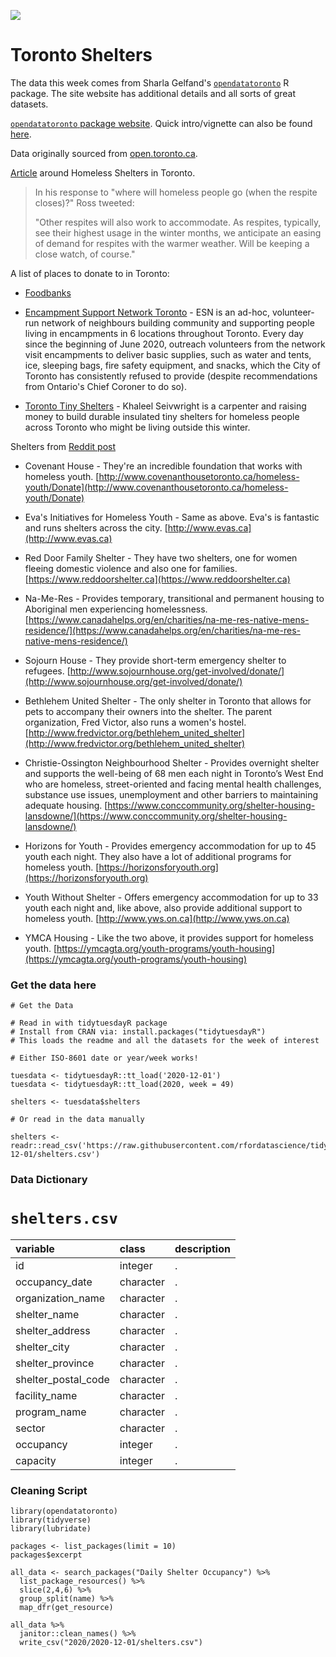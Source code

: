 ![](https://images.thestar.com/9oIR9sHln01gWNL9lck-n_vISyA=/1086x815/smart/filters:cb(2700061000)/https://www.thestar.com/content/dam/thestar/opinion/commentary/2017/05/18/homeless-shelters-belong-in-all-communities/img1960.jpg)

# Toronto Shelters

The data this week comes from Sharla Gelfand's [`opendatatoronto`](https://github.com/sharlagelfand/opendatatoronto) R package. The site website has additional details and all sorts of great datasets.

[`opendatatoronto` package website](https://sharlagelfand.github.io/opendatatoronto/). Quick intro/vignette can also be found [here](https://sharlagelfand.github.io/opendatatoronto/articles/opendatatoronto.html).

Data originally sourced from [open.toronto.ca](https://open.toronto.ca/).

[Article](https://rabble.ca/blogs/bloggers/cathy-crowes-blog/2019/03/twitter-truth-torontos-homeless-emergency) around Homeless Shelters in Toronto.  

> In his response to "where will homeless people go (when the respite closes)?" Ross tweeted:
> 
> "Other respites will also work to accommodate. As respites, typically, see their highest usage in the winter months, we anticipate an easing of demand for respites with the warmer weather. Will be keeping a close watch, of course."

A list of places to donate to in Toronto:  
- [Foodbanks](https://www.blogto.com/eat_drink/2020/04/food-banks-toronto/)

- [Encampment Support Network Toronto](https://www.patreon.com/esntoronto) - ESN is an ad-hoc, volunteer-run network of neighbours building community and supporting people living in encampments in 6 locations throughout Toronto. Every day since the beginning of June 2020, outreach volunteers from the network visit encampments to deliver basic supplies, such as water and tents, ice, sleeping bags, fire safety equipment, and snacks, which the City of Toronto has consistently refused to provide (despite recommendations from Ontario's Chief Coroner to do so).

- [Toronto Tiny Shelters](https://ca.gofundme.com/f/toronto-tiny-shelters) - Khaleel Seivwright is a carpenter and raising money to build durable insulated tiny shelters for homeless people across Toronto who might be living outside this winter. 

Shelters from [Reddit post](https://www.reddit.com/r/toronto/comments/7ocm1t/list_of_homeless_shelters_that_accept_donations/)

- Covenant House - They're an incredible foundation that works with homeless youth. [http://www.covenanthousetoronto.ca/homeless-youth/Donate](http://www.covenanthousetoronto.ca/homeless-youth/Donate)  

- Eva's Initiatives for Homeless Youth - Same as above. Eva's is fantastic and runs shelters across the city. [http://www.evas.ca](http://www.evas.ca)  

- Red Door Family Shelter - They have two shelters, one for women fleeing domestic violence and also one for families. [https://www.reddoorshelter.ca](https://www.reddoorshelter.ca)  

- Na-Me-Res - Provides temporary, transitional and permanent housing to Aboriginal men experiencing homelessness. [https://www.canadahelps.org/en/charities/na-me-res-native-mens-residence/](https://www.canadahelps.org/en/charities/na-me-res-native-mens-residence/)  

- Sojourn House - They provide short-term emergency shelter to refugees. [http://www.sojournhouse.org/get-involved/donate/](http://www.sojournhouse.org/get-involved/donate/)  

- Bethlehem United Shelter - The only shelter in Toronto that allows for pets to accompany their owners into the shelter. The parent organization, Fred Victor, also runs a women's hostel. [http://www.fredvictor.org/bethlehem_united_shelter](http://www.fredvictor.org/bethlehem_united_shelter)  

- Christie-Ossington Neighbourhood Shelter - Provides overnight shelter and supports the well-being of 68 men each night in Toronto’s West End who are homeless, street-oriented and facing mental health challenges, substance use issues, unemployment and other barriers to maintaining adequate housing. [https://www.conccommunity.org/shelter-housing-lansdowne/](https://www.conccommunity.org/shelter-housing-lansdowne/)  

- Horizons for Youth - Provides emergency accommodation for up to 45 youth each night. They also have a lot of additional programs for homeless youth. [https://horizonsforyouth.org](https://horizonsforyouth.org)  

- Youth Without Shelter - Offers emergency accommodation for up to 33 youth each night and, like above, also provide additional support to homeless youth. [http://www.yws.on.ca](http://www.yws.on.ca)  

- YMCA Housing - Like the two above, it provides support for homeless youth. [https://ymcagta.org/youth-programs/youth-housing](https://ymcagta.org/youth-programs/youth-housing)  

### Get the data here

```{r}
# Get the Data

# Read in with tidytuesdayR package 
# Install from CRAN via: install.packages("tidytuesdayR")
# This loads the readme and all the datasets for the week of interest

# Either ISO-8601 date or year/week works!

tuesdata <- tidytuesdayR::tt_load('2020-12-01')
tuesdata <- tidytuesdayR::tt_load(2020, week = 49)

shelters <- tuesdata$shelters

# Or read in the data manually

shelters <- readr::read_csv('https://raw.githubusercontent.com/rfordatascience/tidytuesday/master/data/2020/2020-12-01/shelters.csv')

```
### Data Dictionary

# `shelters.csv`

|variable            |class     |description |
|:-------------------|:---------|:-----------|
|id                  |integer   |.           |
|occupancy_date      |character |.           |
|organization_name   |character |.           |
|shelter_name        |character |.           |
|shelter_address     |character |.           |
|shelter_city        |character |.           |
|shelter_province    |character |.           |
|shelter_postal_code |character |.           |
|facility_name       |character |.           |
|program_name        |character |.           |
|sector              |character |.           |
|occupancy           |integer   |.           |
|capacity            |integer   |.           |

### Cleaning Script

```{r}
library(opendatatoronto)
library(tidyverse)
library(lubridate)

packages <- list_packages(limit = 10)
packages$excerpt

all_data <- search_packages("Daily Shelter Occupancy") %>% 
  list_package_resources() %>% 
  slice(2,4,6) %>%
  group_split(name) %>% 
  map_dfr(get_resource)

all_data %>% 
  janitor::clean_names() %>% 
  write_csv("2020/2020-12-01/shelters.csv")

```
